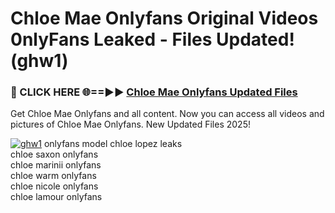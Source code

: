 # Chloe Mae Onlyfans Original Videos 0nlyFans Leaked - Files Updated! (ghw1)

<h3>🔴 CLICK HERE 🌐==►► <a href="https://tinyurl.com/3hn5wdd3" rel="nofollow">Chloe Mae Onlyfans Updated Files</a></h3>

Get Chloe Mae Onlyfans and all content. Now you can access all videos and pictures of Chloe Mae Onlyfans. New Updated Files 2025!

[![ghw1](https://i.imgur.com/4HnBqBT.gif)](https://tinyurl.com/3hn5wdd3)
onlyfans model chloe lopez leaks<br>
chloe saxon onlyfans<br>
chloe marinii onlyfans<br>
chloe warm onlyfans<br>
chloe nicole onlyfans<br>
chloe lamour onlyfans